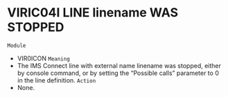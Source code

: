 # VIRIC04I LINE linename WAS STOPPED
`Module`
- VIR0ICON
`Meaning`
- The IMS Connect line with external name linename was stopped, either by console command, or by setting the “Possible calls” parameter to 0 in the line definition.
`Action`
- None.
